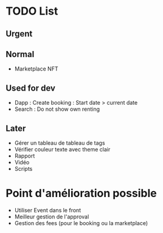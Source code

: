 # TODO List

## Urgent

## Normal

* Marketplace NFT

## Used for dev

* Dapp : Create booking : Start date > current date
* Search : Do not show own renting

## Later

* Gérer un tableau de tableau de tags
* Vérifier couleur texte avec theme clair
* Rapport
* Vidéo
* Scripts

# Point d'amélioration possible

* Utiliser Event dans le front
* Meilleur gestion de l'approval
* Gestion des fees (pour le booking ou la marketplace)